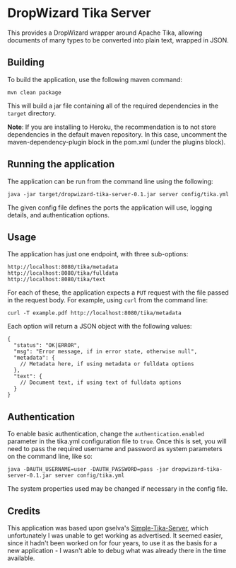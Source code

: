 # DropWizard Tika Server

This provides a DropWizard wrapper around Apache Tika, allowing documents
of many types to be converted into plain text, wrapped in JSON.


## Building

To build the application, use the following maven command:

    mvn clean package

This will build a jar file containing all of the required dependencies in the
`target` directory.

**Note**: If you are installing to Heroku, the recommendation is to not
store dependencies in the default maven repository. In this case, uncomment
the maven-dependency-plugin block in the pom.xml (under the plugins block).


## Running the application

The application can be run from the command line using the following:

    java -jar target/dropwizard-tika-server-0.1.jar server config/tika.yml

The given config file defines the ports the application will use, logging details,
and authentication options.


## Usage

The application has just one endpoint, with three sub-options:

    http://localhost:8080/tika/metadata
    http://localhost:8080/tika/fulldata
    http://localhost:8080/tika/text

For each of these, the application expects a `PUT` request with the file
passed in the request body. For example, using `curl` from the command line:

    curl -T example.pdf http://localhost:8080/tika/metadata

Each option will return a JSON object with the following values:

```
{
  "status": "OK|ERROR",
  "msg": "Error message, if in error state, otherwise null",
  "metadata": {
    // Metadata here, if using metadata or fulldata options
  },
  "text": {
    // Document text, if using text of fulldata options
  }
}
```


## Authentication

To enable basic authentication, change the `authentication.enabled` parameter
in the tika.yml configuration file to `true`. Once this is set, you will need to pass
the required username and password as system parameters on the command line, like so:

    java -DAUTH_USERNAME=user -DAUTH_PASSWORD=pass -jar dropwizard-tika-server-0.1.jar server config/tika.yml  
    
The system properties used may be changed if necessary in the config file.


## Credits

This application was based upon gselva's [Simple-Tika-Server](https://github.com/gselva/Simple-Tika-Server),
which unfortunately I was unable to get working as advertised. It seemed 
easier, since it hadn't been worked on for four years, to use it as the basis
for a new application - I wasn't able to debug what was already there in the
time available.

